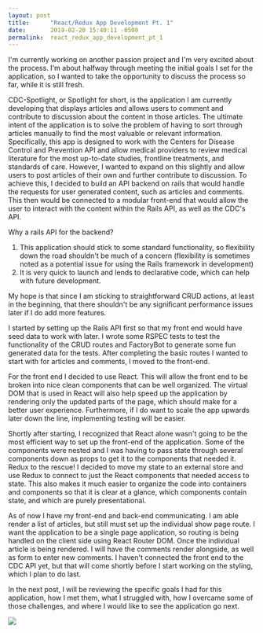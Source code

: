 ```yaml
---
layout: post
title:      "React/Redux App Development Pt. 1"
date:       2019-02-20 15:40:11 -0500
permalink:  react_redux_app_development_pt_1
---
```



I'm currently working on another passion project and I'm very excited about the process. I'm about halfway through meeting the initial goals I set for the application, so I wanted to take the opportunity to discuss the process so far, while it is still fresh. 

CDC-Spotlight, or Spotlight for short, is the application I am currently developing that displays articles and allows users to comment and contribute to discussion about the content in those articles. The ultimate intent of the application is to solve the problem of having to sort through articles manually to find the most valuable or relevant information. Specifically, this app is designed to work with the Centers for Disease Control and Prevention API and allow medical providers to review medical literature for the most up-to-date studies, frontline treatments, and standards of care. However, I wanted to expand on this slightly and allow users to post articles of their own and further contribute to discussion. To achieve this, I decided to build an API backend on rails that would handle the requests for user generated content, such as articles and comments. This then would be connected to a modular front-end that would allow the user to interact with the content within the Rails API, as well as the CDC's API. 

Why a rails API for the backend? 
1) This application should stick to some standard functionality, so flexibility down the road shouldn't be much of a concern (flexibility is sometimes  noted as a potential issue for using the Rails framework in development) 
2) It is very quick to launch and lends to declarative code, which can help with future development.

My hope is that since I am sticking to straightforward CRUD actions, at least in the beginning, that there shouldn't be any significant performance issues later if I do add more features.

I started by setting up the Rails API first so that my front end would have seed data to work with later. I wrote some RSPEC tests to test the functionality of the CRUD routes and FactoryBot to generate some fun generated data for the tests. After completing the basic routes I wanted to start with for articles and comments, I moved to the front-end.

For the front end I decided to use React. This will allow the front end to be broken into nice clean components that can be well organized. The virtual DOM that is used in React will also help speed up the application by rendering only the updated parts of the page, which should make for a better user experience. Furthermore, if I do want to scale the app upwards later down the line, implementing testing will be easier.

Shortly after starting, I recognized that React alone wasn't going to be the most efficient way to set up the front-end of the application. Some of the components were nested and I was having to pass state through several components down as props to get it to the components that needed it. Redux to the rescue! I decided to move my state to an external store and use Redux to connect to just the React components that needed access to state. This also makes it much easier to organize the code into containers and components so that it is clear at a glance, which components contain state, and which are purely presentational.

As of now I have my front-end and back-end communicating. I am able render a list of articles, but still must set up the individual show page route. I want the application to be a single page application, so routing is being handled on the client side using React Router DOM. Once the individual article is being rendered. I will have the comments render alongside, as well as form to enter new comments. I haven't connected the front end to the CDC API yet, but that will come shortly before I start working on the styling, which I plan to do last.

In the next post, I will be reviewing the specific goals I had for this application, how I met them, what I struggled with, how I overcame some of those challenges, and where I would like to see the application go next. 

![](https://www.freeiconspng.com/uploads/to-be-continued-meme-right-arrow-png-image-5.png)

